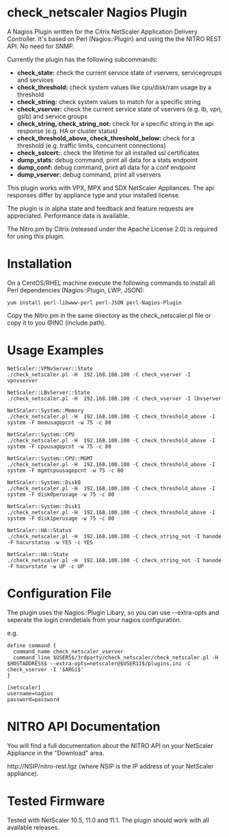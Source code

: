 # check_netscaler Nagios Plugin

A Nagios Plugin written for the Citrix NetScaler Application Delivery Controller. It's based on Perl (Nagios::Plugin) and using the the NITRO REST API. No need for SNMP.

Currently the plugin has the following subcommands:

- **check_state:** check the current service state of vservers, servicegroups and services
- **check_threshold:** check system values like cpu/disk/ram usage by a threshold
- **check_string:** check system values to match for a specific string
- **check_vserver:** check the current service state of vservers (e.g. lb, vpn, gslb) and service groups
- **check_string, check_string_not:** check for a specific string in the api response (e.g. HA or cluster status)
- **check_threshold_above, check_threshold_below:** check for a threshold (e.g. traffic limits, concurrent connections)
- **check_sslcert:**: check the lifetime for all installed ssl certificates
- **dump_stats:** debug command, print all data for a stats endpoint
- **dump_conf:** debug command, print all data for a conf endpoint
- **dump_vserver:** debug command, print all vservers

This plugin works with VPX, MPX and SDX NetScaler Appliances. The api responses differ by appliance type and your installed license.

The plugin is in alpha state and feedback and feature requests are appreciated. Performance data is available.

The Nitro.pm by Citrix (released under the Apache License 2.0) is required for using this plugin.

# Installation

On a CentOS/RHEL machine execute the following commands to install all Perl dependencies (Nagios::Plugin, LWP, JSON):

    yum install perl-libwww-perl perl-JSON perl-Nagios-Plugin

Copy the Nitro.pm in the same directory as the check_netscaler.pl file or copy it to you @INC (include path).

# Usage Examples

    NetScaler::VPNvServer::State
    ./check_netscaler.pl -H  192.168.100.100 -C check_vserver -I vpnvserver

    NetScaler::LBvServer::State
    ./check_netscaler.pl -H  192.168.100.100 -C check_vserver -I lbvserver

    NetScaler::System::Memory
    ./check_netscaler.pl -H  192.168.100.100 -C check_threshold_above -I system -F memusagepcnt -w 75 -c 80

    NetScaler::System::CPU
    ./check_netscaler.pl -H  192.168.100.100 -C check_threshold_above -I system -F cpuusagepcnt -w 75 -c 80

    NetScaler::System::CPU::MGMT
    ./check_netscaler.pl -H  192.168.100.100 -C check_threshold_above -I system -F mgmtcpuusagepcnt -w 75 -c 80

    NetScaler::System::Disk0
    ./check_netscaler.pl -H  192.168.100.100 -C check_threshold_above -I system -F disk0perusage -w 75 -c 80

    NetScaler::System::Disk1
    ./check_netscaler.pl -H  192.168.100.100 -C check_threshold_above -I system -F disk1perusage -w 75 -c 80

    NetScaler::HA::Status
    ./check_netscaler.pl -H  192.168.100.100 -C check_string_not -I hanode -F hacurstatus -w YES -c YES

    NetScaler::HA::State
    ./check_netscaler.pl -H  192.168.100.100 -C check_string_not -I hanode -F hacurstate -w UP -c UP

# Configuration File
The plugin uses the Nagios::Plugin Libary, so you can use --extra-opts and seperate the login crendetials from your nagios configuration.

e.g.

```
define command {
  command_name check_netscaler_vserver
  command_line $USER5$/3rdparty/check_netscaler/check_netscaler.pl -H $HOSTADDRESS$ --extra-opts=netscaler@$USER11$/plugins.ini -C check_vserver -I '$ARG1$'
}
```

```
[netscaler]
username=nagios
password=password
```

# NITRO API Documentation

You will find a full documentation about the NITRO API on your NetScaler Appliance in the "Download" area.

http://NSIP/nitro-rest.tgz (where NSIP is the IP address of your NetScaler appliance). 

# Tested Firmware

Tested with NetScaler 10.5, 11.0 and 11.1. The plugin should work with all available releases.
